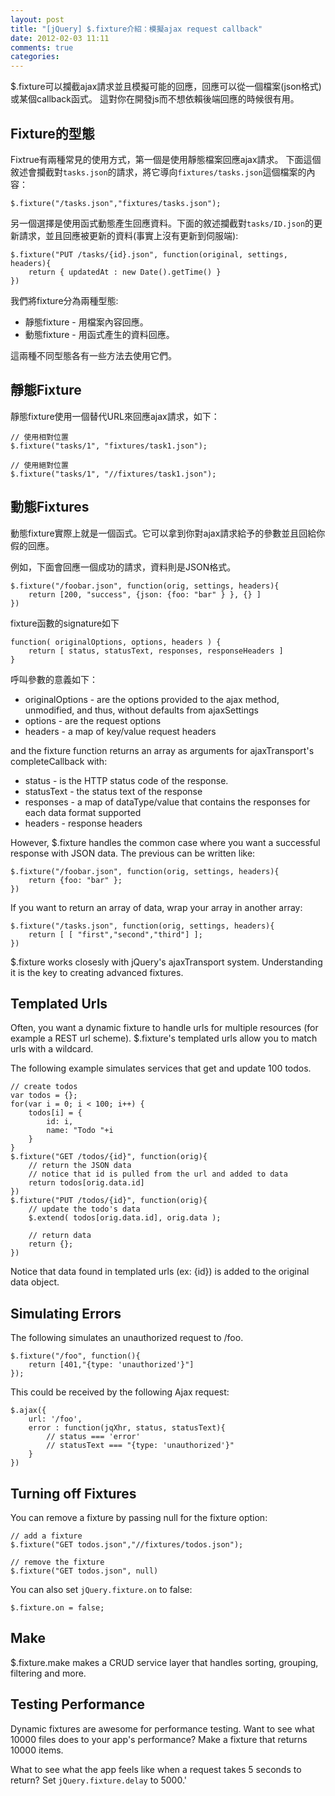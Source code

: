 ```yaml
---
layout: post
title: "[jQuery] $.fixture介紹：模擬ajax request callback"
date: 2012-02-03 11:11
comments: true
categories: 
---
```


$.fixture可以攔截ajax請求並且模擬可能的回應，回應可以從一個檔案(json格式)或某個callback函式。
這對你在開發js而不想依賴後端回應的時候很有用。

## Fixture的型態

Fixtrue有兩種常見的使用方式，第一個是使用靜態檔案回應ajax請求。
下面這個敘述會攔截對<code>tasks.json</code>的請求，將它導向<code>fixtures/tasks.json</code>這個檔案的內容：

    $.fixture("/tasks.json","fixtures/tasks.json");
	
另一個選擇是使用函式動態產生回應資料。下面的敘述攔截對<code>tasks/ID.json</code>的更新請求，並且回應被更新的資料(事實上沒有更新到伺服端):

    $.fixture("PUT /tasks/{id}.json", function(original, settings, headers){
		return { updatedAt : new Date().getTime() }
	})

我們將fixture分為兩種型態:
* 靜態fixture - 用檔案內容回應。
* 動態fixture - 用函式產生的資料回應。

這兩種不同型態各有一些方法去使用它們。

## 靜態Fixture

靜態fixture使用一個替代URL來回應ajax請求，如下：

	// 使用相對位置
	$.fixture("tasks/1", "fixtures/task1.json");

	// 使用絕對位置
	$.fixture("tasks/1", "//fixtures/task1.json");

## 動態Fixtures

動態fixture實際上就是一個函式。它可以拿到你對ajax請求給予的參數並且回給你假的回應。

例如，下面會回應一個成功的請求，資料則是JSON格式。

	$.fixture("/foobar.json", function(orig, settings, headers){
		return [200, "success", {json: {foo: "bar" } }, {} ]
	})

fixture函數的signature如下

	function( originalOptions, options, headers ) {
		return [ status, statusText, responses, responseHeaders ]
	}

呼叫參數的意義如下：

* originalOptions - are the options provided to the ajax method, unmodified, and thus, without defaults from ajaxSettings
* options - are the request options
* headers - a map of key/value request headers

and the fixture function returns an array as arguments for ajaxTransport's completeCallback with:

* status - is the HTTP status code of the response.
* statusText - the status text of the response
* responses - a map of dataType/value that contains the responses for each data format supported
* headers - response headers

However, $.fixture handles the common case where you want a successful response with JSON data. The previous can be written like:

	$.fixture("/foobar.json", function(orig, settings, headers){
		return {foo: "bar" };
	})

If you want to return an array of data, wrap your array in another array:

	$.fixture("/tasks.json", function(orig, settings, headers){
		return [ [ "first","second","third"] ];
	})

$.fixture works closesly with jQuery's ajaxTransport system. Understanding it is the key to creating advanced fixtures.

## Templated Urls
Often, you want a dynamic fixture to handle urls for multiple resources (for example a REST url scheme). $.fixture's templated urls allow you to match urls with a wildcard.

The following example simulates services that get and update 100 todos.

	// create todos
	var todos = {};
	for(var i = 0; i < 100; i++) {
		todos[i] = {
			id: i,
		    name: "Todo "+i
		}
	}
	$.fixture("GET /todos/{id}", function(orig){
		// return the JSON data
		// notice that id is pulled from the url and added to data
		return todos[orig.data.id]
	})
	$.fixture("PUT /todos/{id}", function(orig){
		// update the todo's data
		$.extend( todos[orig.data.id], orig.data );
		  
		// return data
		return {};
	})

Notice that data found in templated urls (ex: {id}) is added to the original data object.

## Simulating Errors

The following simulates an unauthorized request to /foo.

	$.fixture("/foo", function(){
		return [401,"{type: 'unauthorized'}"]
	});

This could be received by the following Ajax request:

	$.ajax({
		url: '/foo',
		error : function(jqXhr, status, statusText){
			// status === 'error'
			// statusText === "{type: 'unauthorized'}"
		}
	})

## Turning off Fixtures

You can remove a fixture by passing null for the fixture option:

	// add a fixture
	$.fixture("GET todos.json","//fixtures/todos.json");

	// remove the fixture
	$.fixture("GET todos.json", null)
	
You can also set <code>jQuery.fixture.on</code> to false:

	$.fixture.on = false;

## Make

$.fixture.make makes a CRUD service layer that handles sorting, grouping, filtering and more.

## Testing Performance

Dynamic fixtures are awesome for performance testing. Want to see what 10000 files does to your app's performance? Make a fixture that returns 10000 items.

What to see what the app feels like when a request takes 5 seconds to return? Set <code>jQuery.fixture.delay</code> to 5000.'

